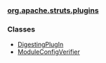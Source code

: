 ### [org.apache.struts.plugins](package-summary.html.md)

### Classes

-   [DigestingPlugIn](DigestingPlugIn.html.md)
-   [ModuleConfigVerifier](ModuleConfigVerifier.html.md)


